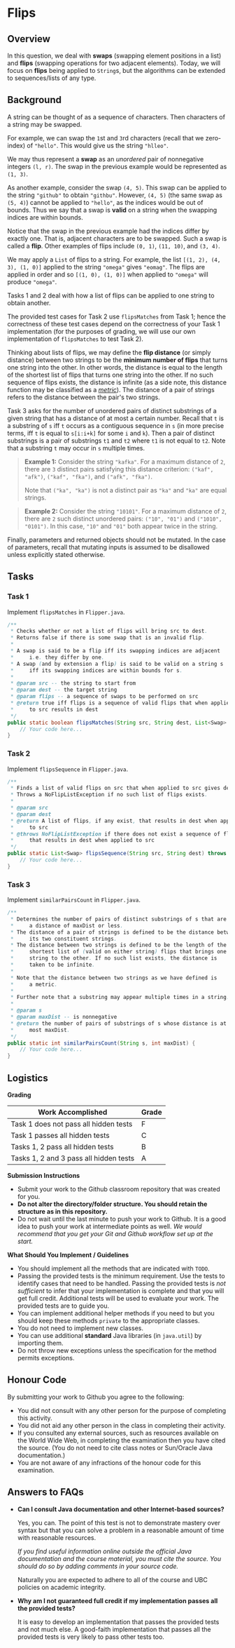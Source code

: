 Flips
===

## Overview
In this question, we deal with **swaps** (swapping element positions in a list) and **flips** (swapping operations for two adjacent elements). Today, we will focus on **flips** being applied to `String`s, but the algorithms can be extended to sequences/lists of any type.

## Background
A string can be thought of as a sequence of characters. Then characters of a string may be swapped.

For example, we can swap the `1`st and `3`rd characters (recall that we zero-index) of `"hello"`. This would give us the string `"hlleo"`.

We may thus represent a **swap** as an *unordered* pair of nonnegative integers `(l, r)`. The swap in the previous example would be represented as `(1, 3)`.

As another example, consider the swap `(4, 5)`. This swap can be applied to the string `"github"` to obtain `"githbu"`. However, `(4, 5)` (the same swap as `(5, 4)`) cannot be applied to `"hello"`, as the indices would be out of bounds. Thus we say that a swap is **valid** on a string when the swapping indices are within bounds.

Notice that the swap in the previous example had the indices differ by exactly one. That is, adjacent characters are to be swapped. Such a swap is called a **flip**. Other examples of flips include `(0, 1)`, `(11, 10)`, and `(3, 4)`.

We may apply a `List` of flips to a string. For example, the list `[(1, 2), (4, 3), (1, 0)]` applied to the string `"omega"` gives `"eomag"`. The flips are applied in order and so `[(1, 0), (1, 0)]` when applied to `"omega"` will produce `"omega"`.

Tasks 1 and 2 deal with how a list of flips can be applied to one string to obtain another.

The provided test cases for Task 2 use `flipsMatches` from Task 1; hence the correctness of these test cases depend on the correctness of your Task 1 implementation (for the purposes of grading, we will use our own implementation of `flipsMatches` to test Task 2).

Thinking about lists of flips, we may define the **flip distance** (or simply distance) between two strings to be the **minimum number of flips** that turns one string into the other. In other words, the distance is equal to the length of the shortest list of flips that turns one string into the other. If no such sequence of flips exists, the distance is infinite (as a side note, this distance function may be classified as a *[metric](https://en.wikipedia.org/wiki/Metric_(mathematics)#Definition)*). The distance of a pair of strings refers to the distance between the pair's two strings.

Task 3 asks for the number of unordered pairs of distinct substrings of a given string that has a distance of at most a certain number. Recall that `t` is a substring of `s` iff `t` occurs as a contiguous sequence in `s` (in more precise terms, iff `t` is equal to `s[i:i+k]` for some `i` and `k`). Then a pair of distinct substrings is a pair of substrings `t1` and `t2` where `t1` is not equal to `t2`. Note that a substring `t` may occur in `s` multiple times.
> **Example 1:** Consider the string `"kafka"`. For a maximum distance of `2`, there are `3` distinct pairs satisfying this distance criterion: `("kaf", "afk")`, `("kaf", "fka")`, and `("afk", "fka")`.
>
> Note that `("ka", "ka")` is not a distinct pair as `"ka"` and `"ka"` are equal strings.

> **Example 2:** Consider the string `"10101"`. For a maximum distance of `2`, there are `2` such distinct unordered pairs: `("10", "01")` and `("1010", "0101")`. In this case, `"10"` and `"01"` both appear twice in the string.

Finally, parameters and returned objects should not be mutated. In the case of parameters, recall that mutating inputs is assumed to be disallowed unless explicitly stated otherwise.

## Tasks

### Task 1
Implement `flipsMatches` in `Flipper.java`.
```java
/**
 * Checks whether or not a list of flips will bring src to dest.
 * Returns false if there is some swap that is an invalid flip.
 *
 * A swap is said to be a flip iff its swapping indices are adjacent
 *     i.e. they differ by one.
 * A swap (and by extension a flip) is said to be valid on a string s
 *     iff its swapping indices are within bounds for s.
 *
 * @param src -- the string to start from
 * @param dest -- the target string
 * @param flips -- a sequence of swaps to be performed on src
 * @return true iff flips is a sequence of valid flips that when applied
 *     to src results in dest
 */
public static boolean flipsMatches(String src, String dest, List<Swap> flips) {
    // Your code here...
}
```

### Task 2
Implement `flipsSequence` in `Flipper.java`.
```java
/**
 * Finds a list of valid flips on src that when applied to src gives dest.
 * Throws a NoFlipListException if no such list of flips exists.
 *
 * @param src
 * @param dest
 * @return A list of flips, if any exist, that results in dest when applied
 *     to src
 * @throws NoFlipListException if there does not exist a sequence of flips
 *     that results in dest when applied to src
 */
public static List<Swap> flipsSequence(String src, String dest) throws NoFlipListException {
    // Your code here...
}
```

### Task 3
Implement `similarPairsCount` in `Flipper.java`.
```java
/**
 * Determines the number of pairs of distinct substrings of s that are
 *     a distance of maxDist or less.
 * The distance of a pair of strings is defined to be the distance between
 *     its two constituent strings.
 * The distance between two strings is defined to be the length of the
 *     shortest list of (valid on either string) flips that brings one
 *     string to the other. If no such list exists, the distance is
 *     taken to be infinite.
 *
 * Note that the distance between two strings as we have defined is
 *     a metric.
 *
 * Further note that a substring may appear multiple times in a string.
 *
 * @param s
 * @param maxDist -- is nonnegative
 * @return the number of pairs of substrings of s whose distance is at
 *     most maxDist.
 */
public static int similarPairsCount(String s, int maxDist) {
    // Your code here...
}
```

## Logistics

**Grading**

| Work Accomplished | Grade |
| ----------------- | ----- |
| Task 1 does not pass all hidden tests | F |
| Task 1 passes all hidden tests | C |
| Tasks 1, 2 pass all hidden tests | B |
| Tasks 1, 2 and 3 pass all hidden tests | A |

**Submission Instructions**

+ Submit your work to the Github classroom repository that was created for you.
+ **Do not alter the directory/folder structure. You should retain the structure as in this repository.**
+ Do not wait until the last minute to push your work to Github. It is a good idea to push your work at intermediate points as well. _We would recommend that you get your Git and Github workflow set up at the start._

**What Should You Implement / Guidelines**

+ You should implement all the methods that are indicated with `TODO`.
+ Passing the provided tests is the minimum requirement. Use the tests to identify cases that need to be handled. Passing the provided tests is *not sufficient* to infer that your implementation is complete and that you will get full credit. Additional tests will be used to evaluate your work. The provided tests are to guide you.
+ You can implement additional helper methods if you need to but you should keep these methods `private` to the appropriate classes.
+ You do not need to implement new classes.
+ You can use additional **standard** Java libraries (in `java.util`) by importing them.
+ Do not throw new exceptions unless the specification for the method permits exceptions.


## Honour Code

By submitting your work to Github you agree to the following:

+ You did not consult with any other person for the purpose of completing this activity.
+ You did not aid any other person in the class in completing their activity.
+ If you consulted any external sources, such as resources available on the World Wide Web, in completing the examination then you have cited the source. (You do not need to cite class notes or Sun/Oracle Java documentation.)
+ You are not aware of any infractions of the honour code for this examination.

## Answers to FAQs

* **Can I consult Java documentation and other Internet-based sources?**

    Yes, you can. The point of this test is not to demonstrate mastery over syntax but that you can solve a problem in a    reasonable amount of time with reasonable resources.

    *If you find useful information online outside the official Java documentation and the course material, you must cite the source. You should do so by adding comments in your source code.*

    Naturally you are expected to adhere to all of the course and UBC policies on academic integrity.

* **Why am I not guaranteed full credit if my implementation passes all the provided tests?**

    It is easy to develop an implementation that passes the provided tests and not much else. A good-faith implementation that passes all the provided tests is very likely to pass other tests too.
